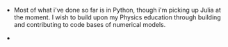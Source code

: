  
- Most of what i've done so far is in Python, though i'm picking up Julia at the moment.
I wish to build upon my Physics education through building and contributing to code bases of numerical models.

- 


<!---
mrdarylguy/mrdarylguy is a ✨ special ✨ repository because its `README.md` (this file) appears on your GitHub profile.
You can click the Preview link to take a look at your changes.
--->
